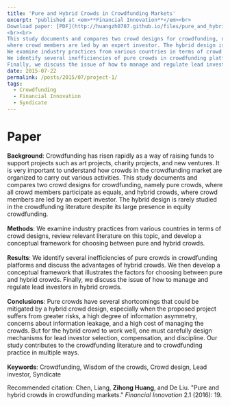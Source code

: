 ```yaml
---
title: 'Pure and Hybrid Crowds in Crowdfunding Markets'
excerpt: "published at <em>**Financial Innovation**</em><br>
Download paper: [PDF](http://huangzh0707.github.io/files/pure_and_hybrid_crowds.pdf)
<br><br>
This study documents and compares two crowd designs for crowdfunding, namely pure crowds, where all crowd members participate as equals, and hybrid crowds, 
where crowd members are led by an expert investor. The hybrid design is rarely studied in the crowdfunding literature despite its large presence in equity crowdfunding.
We examine industry practices from various countries in terms of crowd designs, review relevant literature on this topic, and develop a conceptual framework for choosing between pure and hybrid crowds.
We identify several inefficiencies of pure crowds in crowdfunding platforms and discuss the advantages of hybrid crowds. We then develop a conceptual framework that illustrates the factors for choosing between pure and hybrid crowds. 
Finally, we discuss the issue of how to manage and regulate lead investors in hybrid crowds. Our study contributes to the crowdfunding literature and to crowdfunding practice in multiple ways."
date: 2015-07-22
permalink: /posts/2015/07/project-1/
tags:
  - Crowdfunding
  - Financial Innovation
  - Syndicate
---
```


# Paper
**Background**: Crowdfunding has risen rapidly as a way of raising funds to support projects such as art projects, charity projects, and new ventures. It is very important to understand how crowds in the crowdfunding market are organized to carry out various activities. This study documents and compares two crowd designs for crowdfunding, namely pure crowds, where all crowd members participate as equals, and hybrid crowds, where crowd members are led by an expert investor. The hybrid design is rarely studied in the crowdfunding literature despite its large presence in equity crowdfunding.<br><br>
**Methods**: We examine industry practices from various countries in terms of crowd designs, review relevant literature on this topic, and develop a conceptual framework for choosing between pure and hybrid crowds.<br><br>
**Results**: We identify several inefficiencies of pure crowds in crowdfunding platforms and discuss the advantages of hybrid crowds. We then develop a
conceptual framework that illustrates the factors for choosing between pure and hybrid crowds. Finally, we discuss the issue of how to manage and regulate lead investors in hybrid crowds.<br><br>
**Conclusions**: Pure crowds have several shortcomings that could be mitigated by a hybrid crowd design, especially when the proposed project suffers from greater risks, a high degree of information asymmetry, concerns about information leakage, and a high cost of managing the crowds. But for the hybrid crowd to work well, one must carefully design mechanisms for lead investor selection, compensation, and discipline. Our study contributes to the crowdfunding literature and to crowdfunding practice in multiple ways.<br><br>
**Keywords**: Crowdfunding, Wisdom of the crowds, Crowd design, Lead investor, Syndicate

Recommended citation: Chen, Liang, <strong>Zihong Huang</strong>, and De Liu. "Pure and hybrid crowds in crowdfunding markets." <i>Financial Innovation</i> 2.1 (2016): 19.

